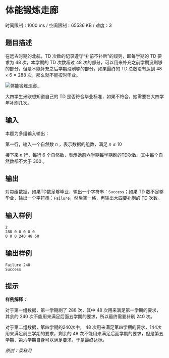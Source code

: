 # 体能锻炼走廊

时间限制：1000 ms / 空间限制：65536 KB / 难度：3

## 题目描述

在远古时期的北航，TD 次数的记录遵守“补前不补后”的规则，即每学期的 TD 要求为 $48$ 次，本学期的 TD 次数超过 $48$ 次的部分，可以用来补充之前学期没刷够的部分，但是不能补充之后学期没刷够的部分。如果最终的 TD 总数没有达到 $48\times 6=288$ 次，那么就不能按时毕业。

![体能锻炼走廊...](https://akizukipic.oss-cn-beijing.aliyuncs.com/img/202309152023053.png)

大四学生米欧想知道自己的 TD 是否符合毕业标准，如果不符合，她需要在大四学年补刷几次。

## 输入

本题为多组输入输出：

第一行，输入一个自然数 $n$ ，表示数据的组数，满足 $n\leq 10$

接下来 $n$ 行，每行 $6$ 个自然数，表示她前六学期每学期刷的TD次数。其中每个自然数都不大于 $300$ 。

## 输出

对每组数据，如果TD数足够毕业，输出一个字符串：`Success`；如果 TD 数不足够毕业，输出一个字符串：`Failure`，然后空一格，再输出大四要补刷的 TD 次数。

## 输入样例

    2
    288 0 0 0 0 0
    0 0 0 240 48 50

## 输出样例

    Failure 240
    Success

## 提示

**样例解释：**

对于第一组数据，第一学期刷了 $288$ 次，其中 $48$ 次用来满足第一学期的要求，其余的 $240$ 次不能用来满足后面五学期的要求，所以最终需要补刷 $240$ 次。

对于第二组数据，第四学期的$240$次中， $48$ 次用来满足第四学期的要求，$144$次用来满足前三学期的要求，剩余的 $48$ 次不能用来满足后面学期的要求，但是第五学期、第六学期自身可以满足要求，于是最终达标。

_原创：梁秋月_
